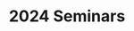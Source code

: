 ---
layout: yearly_seminars
title: 2024 Seminars
page_title: "2024 Seminars"
page_description: "A list of seminars for the year 2024"
year: 2024
permalink: /seminars/2024/
hide_nav: true
---